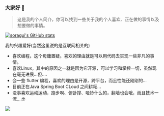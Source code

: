 ### 大家好 👋
> 这是我的个人简介，你可以找到一些关于我的个人喜欢、正在做的事情以及想要做的事情。

[![soragui's GitHub stats](https://github-readme-stats.vercel.app/api?username=soragui)](https://github.com/anuraghazra/github-readme-stats)


我的兴趣爱好(当然这里说的是互联网相关的)

- 喜欢编程，这个毋庸置疑。喜欢的理由就是可以用代码去实现一些非凡的事情。
- 喜欢Linux，其中的原因之一就是因为它开源，可以学习和掌控一切，虽然现在毫无进展...但....
- 会一些 flutter 编程，喜欢的理由是开源，跨平台，而且性能还刚刚的...
- 目前正在Java Spring Boot CLoud 之间耕耘...
- 没事喜欢运动运动，跑步啊、俯卧撑、哑铃什么的，翻墙也会哦，而且技术一流....🤓


![](https://profile-counter.glitch.me/soragui/count.svg)

<!--
**soragui/soragui** is a ✨ _special_ ✨ repository because its `README.md` (this file) appears on your GitHub profile.

Here are some ideas to get you started:

- 🔭 I’m currently working on ...
- 🌱 I’m currently learning ...
- 👯 I’m looking to collaborate on ...
- 🤔 I’m looking for help with ...
- 💬 Ask me about ...
- 📫 How to reach me: ...
- 😄 Pronouns: ...
- ⚡ Fun fact: ...
-->
